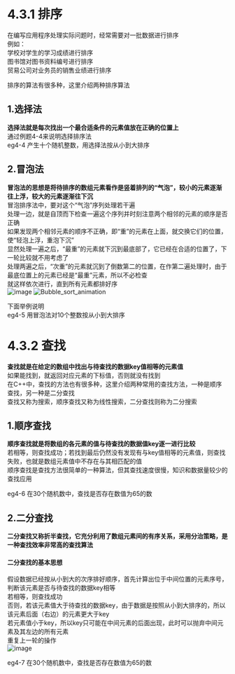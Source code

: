 # 4.3.1 排序
在编写应用程序处理实际问题时，经常需要对一批数据进行排序  
例如：  
学校对学生的学习成绩进行排序  
图书馆对图书资料编号进行排序  
贸易公司对业务员的销售业绩进行排序  

排序的算法有很多种，这里介绍两种排序算法  

## 1.选择法
**选择法就是每次找出一个最合适条件的元素值放在正确的位置上**  
通过例题4-4来说明选择排序法  
eg4-4 产生十个随机整数，用选择法按从小到大排序

## 2.冒泡法
**冒泡法的思想是将待排序的数组元素看作是竖着排列的“气泡”，较小的元素逐渐往上浮，较大的元素逐渐往下沉**  
冒泡排序法中，要对这个“气泡”序列处理若干遍  
处理一边，就是自顶而下检查一遍这个序列并时刻注意两个相邻的元素的顺序是否正确  
如果发现两个相邻元素的顺序不正确，即“重”的元素在上面，就交换它们的位置，使“轻泡上浮，重泡下沉”  
显然处理一遍之后，“最重”的元素就下沉到最底部了，它已经在合适的位置了，下一轮比较就不用考虑了  
处理两遍之后，“次重”的元素就沉到了倒数第二的位置，在作第二遍处理时，由于最底位置上的元素已经是“最重”元素，所以不必检查  
就这样依次进行，直到所有元素都排好序  
![image](https://user-images.githubusercontent.com/77609544/110873504-dc12d500-830c-11eb-868f-3c4b834bdf23.png)
![Bubble_sort_animation](https://user-images.githubusercontent.com/77609544/110873582-09f81980-830d-11eb-925d-46144700e263.gif)


下面举例说明  
eg4-5 用冒泡法对10个整数按从小到大排序  

# 4.3.2 查找
**查找就是在给定的数组中找出与待查找的数据key值相等的元素值**  
如果能找到，就返回对应元素的下标值，否则就没有找到  
在C++中，查找的方法也有很多种，这里介绍两种常用的查找方法，一种是顺序查找，另一种是二分查找  
查找又称为搜索，顺序查找又称为线性搜索，二分查找则称为二分搜索  

## 1.顺序查找
**顺序查找就是将数组的各元素的值与待查找的数据值key逐一进行比较**  
若相等，则查找成功；若找到最后仍然没有发现有与key值相等的元素值，则查找失败，也就是数组元素值中不存在与其相匹配的值  
顺序查找是查找方法很简单的一种算法，但其查找速度很慢，知识和数据量较少的查找应用  

eg4-6 在30个随机数中，查找是否存在数值为65的数

## 2.二分查找
**二分查找又称折半查找，它充分利用了数组元素间的有序关系，采用分治策略，是一种查找效率非常高的查找算法**  
#### 二分查找的基本思想
假设数据已经按从小到大的次序排好顺序，首先计算出位于中间位置的元素序号，判断该元素是否与待查找的数据key相等  
若相等，则查找成功  
否则，若该元素值大于待查找的数据key，由于数据是按照从小到大排序的，所以该元素后面（右边）的元素更大于key  
若元素值小于key，所以key只可能在中间元素的后面出现，此时可以抛弃中间元素及其左边的所有元素  
重复上一轮的操作  
![image](https://user-images.githubusercontent.com/77609544/110873052-e385ae80-830b-11eb-9d9d-6491ce255ad1.png)

eg4-7 在30个随机数中，查找是否存在数值为65的数  

